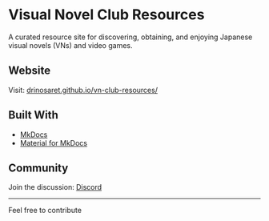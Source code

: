 # Visual Novel Club Resources

A curated resource site for discovering, obtaining, and enjoying Japanese visual novels (VNs) and video games.

## Website

Visit: [drinosaret.github.io/vn-club-resources/](https://drinosaret.github.io/vn-club-resources/)

## Built With

- [MkDocs](https://www.mkdocs.org/)
- [Material for MkDocs](https://squidfunk.github.io/mkdocs-material/)

## Community

Join the discussion: [Discord](https://discord.com/invite/WBdTEt9FuD)

---

Feel free to contribute
